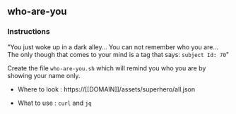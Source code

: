## who-are-you

### Instructions

"You just woke up in a dark alley...
You can not remember who you are...
The only though that comes to your mind is a tag that says: `subject Id: 70`"

Create the file `who-are-you.sh` which will remind you who you are by showing your name only.

- Where to look : https://[[DOMAIN]]/assets/superhero/all.json

- What to use : `curl` and `jq`
